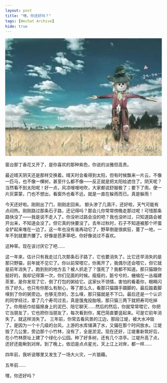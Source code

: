 ```yaml
---
layout: post
title: "嘿，你还好吗？"
tags: [Wechat Archive]
hide: true
---
```


![archive](/assets/img/archive/wechat-archive2.jpg)

窗台那丁香花又开了，是你喜欢的那种紫色，你说的淡雅但高贵。


最近晴天阴天还是那样交换着。晴天时会看得到太阳，但有时候飘来一片云，不像一匹马，也不像一棵树，甚至什么都不像——反正就是把太阳给遮住了。阴天呢？当然看不到太阳呢！好一点，风凉嗖嗖地吹，大家都说舒服极了；要下了雨，便一片灰蒙蒙，门也不想出，看窗外也看不远，就是一直在躲雨而已。真是躲雨！

今天还好啦。刚刚出了门，刚刚走回来。
额头渗了几滴汗，还好啦，天气可能有点闷热。刚刚路过那条石子路，还记得吗？那会儿你常常傍晚走那过呢！可惜那条路快没了——我是说不走人了。你没听过路会没的吧？我也没听过，只知道路会被开出来，不知道会没了。但它真的快要没了。去年过秋时，石子不知道被那个坏蛋全铲起来堆在一边了。这一年也没有谁再动它了，野草倒是很疯狂，蔓了一地，一年不到就要齐腰了。好像是芭茅草吧，你好像说过不喜欢。

这种草。现在该讨厌它了吧……

这一年来，估计只有我走过几次那条石子路了，它也要消失了。比它还早消失的是那只野猫，前年就不见它了。你以前常喂它，你离开了，我偶尔还会喂它，但它就是前年消失了。跑到别的地方去？被人抓走了？饿死了？我都不知道。那只猫跟你挺好的，我却记得第一次，你们见面的时候。瘦瘦的，脏兮兮的，蜷缩在一丛福建茶里，是你发现了它，倒了打包的粥给它。这家伙不领情，害怕的看着你，眼睛闪烁了好久。也只有你那么有耐心，等了那么久，看那只猫蹑手蹑脚的，最后踮着脚嗅到了你的粥旁边。也够无奈的，怎么嗅，那只猫就是不下口。最后还是一个认识的同学经过，拿了几个寿司过去，真是饿鬼投胎哦，那只猫三两下就把寿司吃掉了。你用纸巾给猫擦身上的泥巴、陪它聊天……然后的然后，你就常常喂它，你把它当朋友了，它也把你当朋友了，每次看到你，尾巴简直要竖起来。可是它前年消失了。就这样消失了。
三年前，你常去看风景的江边，那段江堤，被大水冲毁了。是因为一个十几级的台风，上游的水库储满了水，又偏在那个时间放水。江堤毁了几公里，旁边那个小竹林，没有了，全是淤泥。现在还好，江堤重新筑好后，在小竹林原址上建了个绿化小公园。种了好多树，还有几个凉亭。江堤升高了点，还好还能瞅到对岸。到了晚上，依旧是点点星光，天上江上对岸，都一样……

四年前，我听说哪里又发生了一场大火灾，一片狼藉。

五年前……

嘿，你还好吗？

